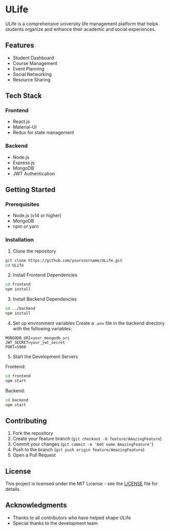 # ULife

ULife is a comprehensive university life management platform that helps students organize and enhance their academic and social experiences.

## Features

- Student Dashboard
- Course Management
- Event Planning
- Social Networking
- Resource Sharing

## Tech Stack

### Frontend
- React.js
- Material-UI
- Redux for state management

### Backend
- Node.js
- Express.js
- MongoDB
- JWT Authentication

## Getting Started

### Prerequisites
- Node.js (v14 or higher)
- MongoDB
- npm or yarn

### Installation

1. Clone the repository
```bash
git clone https://github.com/yourusername/ULife.git
cd ULife
```

2. Install Frontend Dependencies
```bash
cd frontend
npm install
```

3. Install Backend Dependencies
```bash
cd ../backend
npm install
```

4. Set up environment variables
Create a `.env` file in the backend directory with the following variables:
```
MONGODB_URI=your_mongodb_uri
JWT_SECRET=your_jwt_secret
PORT=5000
```

5. Start the Development Servers

Frontend:
```bash
cd frontend
npm start
```

Backend:
```bash
cd backend
npm start
```

## Contributing

1. Fork the repository
2. Create your feature branch (`git checkout -b feature/AmazingFeature`)
3. Commit your changes (`git commit -m 'Add some AmazingFeature'`)
4. Push to the branch (`git push origin feature/AmazingFeature`)
5. Open a Pull Request

## License

This project is licensed under the MIT License - see the [LICENSE](LICENSE) file for details.

## Acknowledgments

- Thanks to all contributors who have helped shape ULife
- Special thanks to the development team 